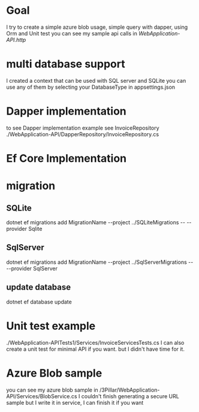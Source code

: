 ﻿# Goal
I try to create a simple azure blob usage, simple query with dapper, using Orm and Unit test
you can see my sample api calls in *WebApplication-API.http*
# multi database support
I created a context that can be used with SQL server and SQLite you can use any of them by selecting your DatabaseType in appsettings.json

# Dapper implementation 
to see Dapper implementation example see InvoiceRepository ./WebApplication-API/DapperRepository/InvoiceRepository.cs

# Ef Core Implementation
# migration
## SQLite
dotnet ef migrations add MigrationName --project ../SQLiteMigrations -- --provider Sqlite
## SqlServer
dotnet ef migrations add MigrationName --project ../SqlServerMigrations -- --provider SqlServer
## update database 
dotnet ef database update

# Unit test example
./WebApplication-APITests1/Services/InvoiceServicesTests.cs
I can also create a unit test for minimal API if you want. but I didn't have time for it.
# Azure Blob sample
you can see my azure blob sample in /3Pillar/WebApplication-API/Services/BlobService.cs
I couldn't finish generating a secure URL sample but I write it in service, I can finish it if you want
